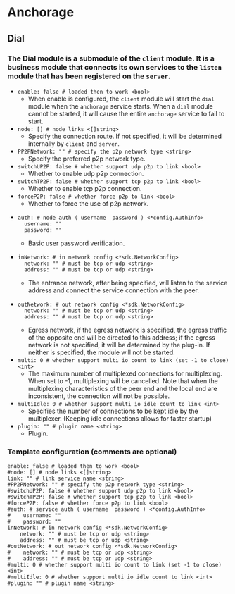 # Anchorage
## Dial
### The Dial module is a submodule of the `client` module. It is a business module that connects its own services to the `listen` module that has been registered on the `server`.
- `enable: false # loaded then to work <bool>`
  - When enable is configured, the `client` module will start the `dial` module when the `anchorage` service starts. When a `dial` module cannot be started, it will cause the entire `anchorage` service to fail to start.
- `node: [] # node links <[]string>`
  - Specify the connection route. If not specified, it will be determined internally by `client` and `server`.
- `PP2PNetwork: "" # specify the p2p network type <string>`
  - Specify the preferred p2p network type.
- `switchUP2P: false # whether support udp p2p to link <bool>`
  - Whether to enable udp p2p connection.
- `switchTP2P: false # whether support tcp p2p to link <bool>`
  - Whether to enable tcp p2p connection.
- `forceP2P: false # whether force p2p to link <bool>`
  - Whether to force the use of p2p network.
- ```
  auth: # node auth ( username  password ) <*config.AuthInfo>
    username: ""
    password: ""
  ```
  - Basic user password verification.
- ```
  inNetwork: # in network config <*sdk.NetworkConfig>
    network: "" # must be tcp or udp <string>
    address: "" # must be tcp or udp <string>
  ```
  - The entrance network, after being specified, will listen to the service address and connect the service connection with the peer.
- ```
  outNetwork: # out network config <*sdk.NetworkConfig>
    network: "" # must be tcp or udp <string>
    address: "" # must be tcp or udp <string>
  ```
  - Egress network, if the egress network is specified, the egress traffic of the opposite end will be directed to this address; if the egress network is not specified, it will be determined by the plug-in. If neither is specified, the module will not be started.
- `multi: 0 # whether support multi io count to link (set -1 to close) <int>`
  - The maximum number of multiplexed connections for multiplexing. When set to -1, multiplexing will be cancelled. Note that when the multiplexing characteristics of the peer end and the local end are inconsistent, the connection will not be possible.
- `multiIdle: 0 # whether support multi io idle count to link <int>`
  - Specifies the number of connections to be kept idle by the multiplexer. (Keeping idle connections allows for faster startup)
- `plugin: "" # plugin name <string>`
  - Plugin.
### Template configuration (comments are optional)
```
enable: false # loaded then to work <bool>
#node: [] # node links <[]string>
link: "" # link service name <string>
#PP2PNetwork: "" # specify the p2p network type <string>
#switchUP2P: false # whether support udp p2p to link <bool>
#switchTP2P: false # whether support tcp p2p to link <bool>
#forceP2P: false # whether force p2p to link <bool>
#auth: # service auth ( username  password ) <*config.AuthInfo>
#    username: ""
#    password: ""
inNetwork: # in network config <*sdk.NetworkConfig>
    network: "" # must be tcp or udp <string>
    address: "" # must be tcp or udp <string>
#outNetwork: # out network config <*sdk.NetworkConfig>
#    network: "" # must be tcp or udp <string>
#    address: "" # must be tcp or udp <string>
#multi: 0 # whether support multi io count to link (set -1 to close) <int>
#multiIdle: 0 # whether support multi io idle count to link <int>
#plugin: "" # plugin name <string>
```

